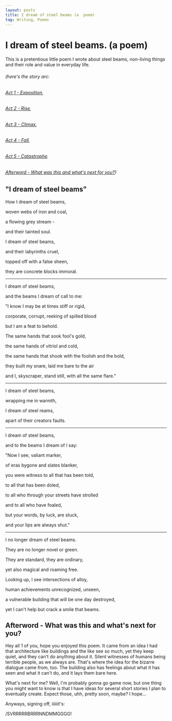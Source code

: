 ```yaml
---
layout: posts
title: I dream of steel beams (a  poem)
tag: Writing, Poems
---
```


# I dream of steel beams. (a poem)

This is a pretentious little poem I wrote about steel beams, non-living things and their role and value in everyday life.

###### (here's the story arc:

###### [Act 1 - Exposition](#act1),

###### [Act 2 - Rise](#act2),

###### [Act 3 - Climax](#act3),

###### [Act 4 - Fall](#act4),

###### [Act 5 - Catastrophe](#act5).

###### [Afterword - What was this and what's next for you?](act0))

## "I dream of steel beams"

<a name='Act 1 - Exposition'></a>
How I dream of steel beams,

woven webs of iron and coal,

a flowing grey stream -

and their tainted soul.

I dream of steel beams,

and their labyrinths cruel,

topped off with a false sheen,

they are concrete blocks immoral.

---

<a name='Act 2 - Rise'></a>
I dream of steel beams,

and the beams I dream of call to me:

"I know I may be at times stiff or rigid,

corporate, corrupt, reeking of spilled blood

but I am a feat to behold.

The same hands that sook fool's gold,

the same hands of vitriol and cold,

the same hands that shook with the foolish and the bold,

they built my snare, laid me bare to the air

and I, skyscraper, stand still, with all the same flare."

---

<a name='Act 3 - Climax'></a>
I dream of steel beams,

wrapping me in warmth,

I dream of steel reams,

apart of their creators faults.

---

<a name='Act 4 - Fall'></a>
I dream of steel beams,

and to the beams I dream of I say:

"Now I see, valiant marker,

of eras bygone and slates blanker,

you were witness to all that has been told,

to all that has been doled,

to all who through your streets have strolled

and to all who have foaled,

but your words, by luck, are stuck,

and your lips are always shut."

---

<a name='Act 5 - Catastrophe'></a>
I no longer dream of steel beams.

They are no longer novel or green.

They are standard, they are ordinary,

yet also magical and roaming free.

Looking up, I see intersections of alloy,

human achievements unrecognized, unseen,

a vulnerable building that will be one day destroyed,

yet I can't help but crack a smile that beams.

<a name='act0'></a>
## Afterword - What was this and what's next for you?

Hey all 1 of you, hope you enjoyed this poem. It came from an idea I had that architecture like buildings and the like see so much, yet they keep quiet, and they can't do anything about it. Silent witnesses of humans being terrible people, as we always are. That's where the idea for the bizarre dialogue came from, too. The building also has feelings about what it has seen and what it can't do, and it lays them bare here.

What's next for me? Well, I'm probably gonna go game now, but one thing you might want to know is that I have ideas for several short stories I plan to eventually create. Expect those, uhh, pretty soon, maybe? I hope...

Anyways, signing off, iiiiiit's:

/SVRRRRRBRRRNNDMMGGGG!
